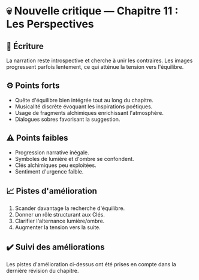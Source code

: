 # 💀 Nouvelle critique — Chapitre 11 : Les Perspectives

## 🧠 Écriture
La narration reste introspective et cherche à unir les contraires. Les images progressent parfois lentement, ce qui atténue la tension vers l'équilibre.

## ⚙️ Points forts
- Quête d'équilibre bien intégrée tout au long du chapitre.
- Musicalité discrète évoquant les inspirations poétiques.
- Usage de fragments alchimiques enrichissant l'atmosphère.
- Dialogues sobres favorisant la suggestion.

## ⚠️ Points faibles
- Progression narrative inégale.
- Symboles de lumière et d'ombre se confondent.
- Clés alchimiques peu exploitées.
- Sentiment d'urgence faible.

## 📈 Pistes d'amélioration
1. Scander davantage la recherche d'équilibre.
2. Donner un rôle structurant aux Clés.
3. Clarifier l'alternance lumière/ombre.
4. Augmenter la tension vers la suite.

## ✔️ Suivi des améliorations
Les pistes d'amélioration ci-dessus ont été prises en compte dans la dernière révision du chapitre.

